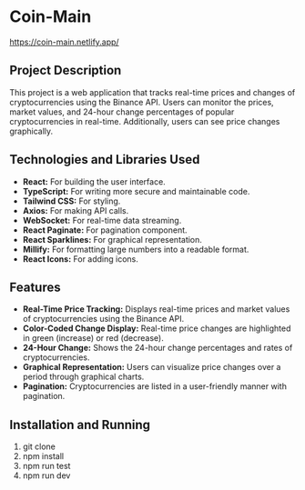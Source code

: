 ﻿<h1>Coin-Main</h1>

https://coin-main.netlify.app/

<h2>Project Description</h2>

<p>This project is a web application that tracks real-time prices and changes of cryptocurrencies using the Binance API. Users can monitor the prices, market values, and 24-hour change percentages of popular cryptocurrencies in real-time. Additionally, users can see price changes graphically.</p>

<h2>Technologies and Libraries Used</h2>

<ul>
  <li><strong>React:</strong> For building the user interface.</li>
  <li><strong>TypeScript:</strong> For writing more secure and maintainable code.</li>
  <li><strong>Tailwind CSS:</strong> For styling.</li>
  <li><strong>Axios:</strong> For making API calls.</li>
  <li><strong>WebSocket:</strong> For real-time data streaming.</li>
  <li><strong>React Paginate:</strong> For pagination component.</li>
  <li><strong>React Sparklines:</strong> For graphical representation.</li>
  <li><strong>Millify:</strong> For formatting large numbers into a readable format.</li>
  <li><strong>React Icons:</strong> For adding icons.</li>
</ul>

<h2>Features</h2>

<ul>
  <li><strong>Real-Time Price Tracking:</strong> Displays real-time prices and market values of cryptocurrencies using the Binance API.</li>
  <li><strong>Color-Coded Change Display:</strong> Real-time price changes are highlighted in green (increase) or red (decrease).</li>
  <li><strong>24-Hour Change:</strong> Shows the 24-hour change percentages and rates of cryptocurrencies.</li>
  <li><strong>Graphical Representation:</strong> Users can visualize price changes over a period through graphical charts.</li>
  <li><strong>Pagination:</strong> Cryptocurrencies are listed in a user-friendly manner with pagination.</li>
</ul>

<h2>Installation and Running</h2>

1. git clone
2. npm install
3. npm run test
4. npm run dev
